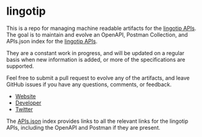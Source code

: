 # lingotipThis is a repo for managing machine readable artifacts for the [lingotip APIs](http://www.lingotip.com/). The goal is to maintain and evolve an OpenAPI, Postman Collection, and APIs.json index for the [lingotip APIs](http://www.lingotip.com/).They are a constant work in progress, and will be updated on a regular basis when new information is added, or more of the specifications are supported.Feel free to submit a pull request to evolve any of the artifacts, and leave GitHub issues if you have any questions, comments, or feedback.- [Website](http://www.lingotip.com/)- [Developer](http://www.lingotip.com/)- [Twitter](https://twitter.com/lingotip)The [APIs.json](https://github.com/api-evangelist/lingotip/blob/master/apis.json) index provides links to all the relevant links for the lingotip APIs, including the OpenAPI and Postman if they are present.